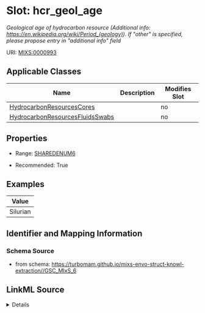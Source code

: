 # Slot: hcr_geol_age


_Geological age of hydrocarbon resource (Additional info: https://en.wikipedia.org/wiki/Period_(geology)). If "other" is specified, please propose entry in "additional info" field_



URI: [MIXS:0000993](https://w3id.org/mixs/0000993)



<!-- no inheritance hierarchy -->




## Applicable Classes

| Name | Description | Modifies Slot |
| --- | --- | --- |
[HydrocarbonResourcesCores](HydrocarbonResourcesCores.md) |  |  no  |
[HydrocarbonResourcesFluidsSwabs](HydrocarbonResourcesFluidsSwabs.md) |  |  no  |







## Properties

* Range: [SHAREDENUM6](SHAREDENUM6.md)

* Recommended: True






## Examples

| Value |
| --- |
| Silurian |

## Identifier and Mapping Information







### Schema Source


* from schema: https://turbomam.github.io/mixs-envo-struct-knowl-extraction//GSC_MIxS_6




## LinkML Source

<details>
```yaml
name: hcr_geol_age
description: 'Geological age of hydrocarbon resource (Additional info: https://en.wikipedia.org/wiki/Period_(geology)).
  If "other" is specified, please propose entry in "additional info" field'
title: hydrocarbon resource geological age
notes:
- age
- hydrocarbon
- resource
examples:
- value: Silurian
from_schema: https://turbomam.github.io/mixs-envo-struct-knowl-extraction//GSC_MIxS_6
rank: 1000
slot_uri: MIXS:0000993
multivalued: false
alias: hcr_geol_age
domain_of:
- HydrocarbonResourcesCores
- HydrocarbonResourcesFluidsSwabs
range: SHARED_ENUM_6
recommended: true

```
</details>